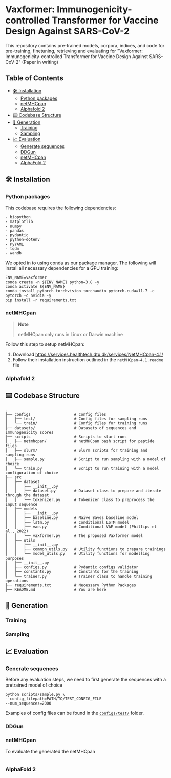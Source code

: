 <!-- omit in toc -->
# Vaxformer: Immunogenicity-controlled Transformer for Vaccine Design Against SARS-CoV-2

This repository contains pre-trained models, corpora, indices, and code for pre-training, finetuning, retrieving and evaluating for "Vaxformer: Immunogenicity-controlled Transformer for Vaccine Design Against SARS-CoV-2" (Paper in writing)

<!-- omit in toc -->
## Table of Contents
- [🛠️ Installation](#️-installation)
  - [Python packages](#python-packages)
  - [netMHCpan](#netmhcpan)
  - [Alphafold 2](#alphafold-2)
- [⌨️ Codebase Structure](#️-codebase-structure)
- [📝 Generation](#-generation)
  - [Training](#training)
  - [Sampling](#sampling)
- [📈 Evaluation](#-evaluation)
  - [Generate sequences](#generate-sequences)
  - [DDGun](#ddgun)
  - [netMHCpan](#netmhcpan-1)
  - [AlphaFold 2](#alphafold-2-1)


## 🛠️ Installation
### Python packages
This codebase requires the following dependencies:
```
- biopython
- matplotlib
- numpy
- pandas
- pydantic
- python-dotenv
- PyYAML
- tqdm
- wandb
```

We opted in to using conda as our package manager. The following will install all necessary dependencies for a GPU training:
```
ENV_NAME=vaxformer
conda create -n ${ENV_NAME} python=3.8 -y
conda activate ${ENV_NAME}
conda install pytorch torchvision torchaudio pytorch-cuda=11.7 -c pytorch -c nvidia -y
pip install -r requirements.txt
```


### netMHCpan
> **Note**
> 
> netMHCpan only runs in Linux or Darwin machine

Follow this step to setup netMHCpan:
1. Download https://services.healthtech.dtu.dk/services/NetMHCpan-4.1/
2. Follow their installation instruction outlined in the `netMHCpan-4.1.readme` file


### Alphafold 2


## ⌨️ Codebase Structure
```
.
├── configs                   # Config files
│   ├── test/                 # Config files for sampling runs
│   └── train/                # Config files for training runs
├── datasets/                 # Datasets of sequences and immunogenicity scores
├── scripts                   # Scripts to start runs
│   ├── netmhcpan/            # netMHCpan bash script for peptide files
│   ├── slurm/                # Slurm scripts for training and sampling runs
│   ├── sample.py             # Script to run sampling with a model of choice
│   └── train.py              # Script to run training with a model configuration of choice
├── src
│   ├── dataset
│   │   ├── __init__.py
│   │   ├── dataset.py        # Dataset class to prepare and iterate through the dataset
│   │   └── tokenizer.py      # Tokenizer class to preprocess the input sequence
│   ├── models 
│   │   ├── __init__.py
│   │   ├── baseline.py       # Naive Bayes baseline model
│   │   ├── lstm.py           # Conditional LSTM model
│   │   ├── vae.py            # Conditional VAE model (Phillips et al., 2022)
│   │   └── vaxformer.py      # The proposed Vaxformer model
│   ├── utils
│   │   ├── __init__.py
│   │   ├── common_utils.py   # Utility functions to prepare trainings
│   │   └── model_utils.py    # Utility functions for modelling purposes
│   ├── __init__.py
│   ├── configs.py            # Pydantic configs validator
│   ├── constants.py          # Constants for the training
│   └── trainer.py            # Trainer class to handle training operations
├── requirements.txt          # Necessary Python Packages
├── README.md                 # You are here
```

## 📝 Generation
### Training

### Sampling


## 📈 Evaluation
### Generate sequences

Before any evaluation steps, we need to first generate the sequences with a pretrained model of choice

```
python scripts/sample.py \
--config_filepath=PATH/TO/TEST_CONFIG_FILE
--num_sequences=2000
```

Examples of config files can be found in the [`configs/test/`](https://github.com/aryopg/vaxformer/tree/main/configs/test) folder.

### DDGun


### netMHCpan
To evaluate the generated the netMHCpan
```

```

### AlphaFold 2

